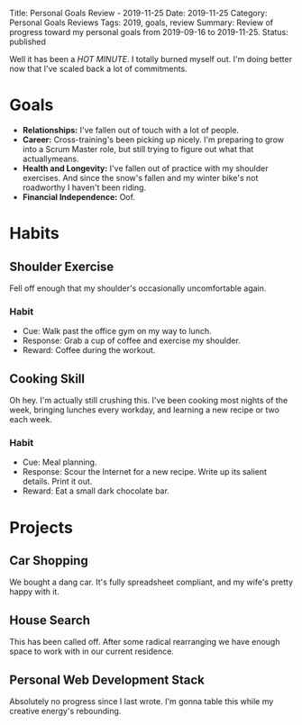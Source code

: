 Title: Personal Goals Review - 2019-11-25
Date: 2019-11-25
Category: Personal Goals Reviews
Tags: 2019, goals, review
Summary: Review of progress toward my personal goals from 2019-09-16 to 2019-11-25.
Status: published

Well it has been a *HOT MINUTE*. I totally burned myself out. I'm doing better now that I've scaled back a lot of commitments.

# Goals
* **Relationships:** I've fallen out of touch with a lot of people.
* **Career:** Cross-training's been picking up nicely. I'm preparing to grow into a Scrum Master role, but still trying to figure out what that actuallymeans.
* **Health and Longevity:** I've fallen out of practice with my shoulder exercises. And since the snow's fallen and my winter bike's not roadworthy I haven't been riding.
* **Financial Independence:** Oof.


# Habits

## Shoulder Exercise
Fell off enough that my shoulder's occasionally uncomfortable again.
### Habit
* Cue: Walk past the office gym on my way to lunch.
* Response: Grab a cup of coffee and exercise my shoulder.
* Reward: Coffee during the workout.

## Cooking Skill
Oh hey. I'm actually still crushing this. I've been cooking most nights of the week, bringing lunches every workday, and learning a new recipe or two each week.
### Habit
* Cue: Meal planning.
* Response: Scour the Internet for a new recipe. Write up its salient details. Print it out.
* Reward: Eat a small dark chocolate bar.

# Projects

## Car Shopping
We bought a dang car. It's fully spreadsheet compliant, and my wife's pretty happy with it.

## House Search
This has been called off. After some radical rearranging we have enough space to work with in our current residence.

## Personal Web Development Stack
Absolutely no progress since I last wrote. I'm gonna table this while my creative energy's rebounding.
